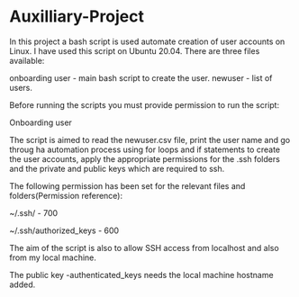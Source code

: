 # Auxilliary-Project



In this project a bash script is used automate creation of  user accounts on Linux. I have used this script on Ubuntu 20.04.
There are three files available:

onboarding user - main bash script to create the user.
newuser - list of users.

Before running the scripts you must provide permission to run the script:






Onboarding user

The script is aimed to read the newuser.csv file, print the user name and go throug ha automation process using for loops and if statements to create the user accounts, apply the appropriate permissions for the .ssh folders and the private and public keys which are required to ssh.

The following permission has been set for the relevant files and folders(Permission reference):

~/.ssh/ - 700

~/.ssh/authorized_keys - 600

The aim of the script is also to allow SSH access from localhost and also from my local machine.

The public key -authenticated_keys needs the local machine hostname added.


